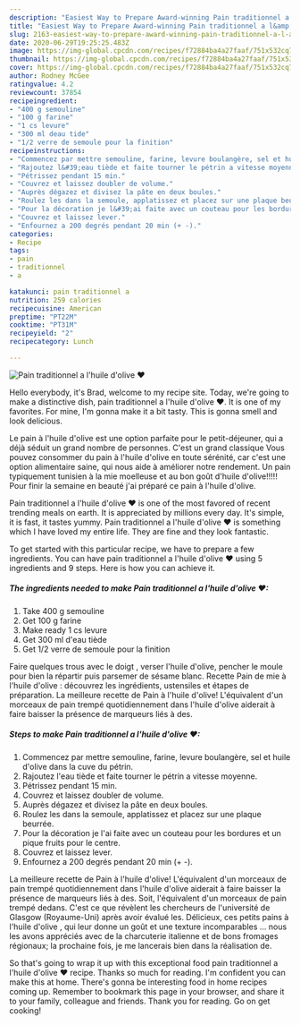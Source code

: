 ```yaml
---
description: "Easiest Way to Prepare Award-winning Pain traditionnel a l&amp;#39;huile d&amp;#39;olive ❤"
title: "Easiest Way to Prepare Award-winning Pain traditionnel a l&amp;#39;huile d&amp;#39;olive ❤"
slug: 2163-easiest-way-to-prepare-award-winning-pain-traditionnel-a-l-and-39-huile-d-and-39-olive
date: 2020-06-29T19:25:25.483Z
image: https://img-global.cpcdn.com/recipes/f72884ba4a27faaf/751x532cq70/pain-traditionnel-a-lhuile-dolive-❤-photo-principale-de-la-recette.jpg
thumbnail: https://img-global.cpcdn.com/recipes/f72884ba4a27faaf/751x532cq70/pain-traditionnel-a-lhuile-dolive-❤-photo-principale-de-la-recette.jpg
cover: https://img-global.cpcdn.com/recipes/f72884ba4a27faaf/751x532cq70/pain-traditionnel-a-lhuile-dolive-❤-photo-principale-de-la-recette.jpg
author: Rodney McGee
ratingvalue: 4.2
reviewcount: 37854
recipeingredient:
- "400 g semouline"
- "100 g farine"
- "1 cs levure"
- "300 ml deau tide"
- "1/2 verre de semoule pour la finition"
recipeinstructions:
- "Commencez par mettre semouline, farine, levure boulangère, sel et huile d&#39;olive dans la cuve du pétrin."
- "Rajoutez l&#39;eau tiède et faite tourner le pétrin a vitesse moyenne."
- "Pétrissez pendant 15 min."
- "Couvrez et laissez doubler de volume."
- "Auprès dégazez et divisez la pâte en deux boules."
- "Roulez les dans la semoule, applatissez et placez sur une plaque beurrée."
- "Pour la décoration je l&#39;ai faite avec un couteau pour les bordures et un pique fruits pour le centre."
- "Couvrez et laissez lever."
- "Enfournez a 200 degrés pendant 20 min (+ -)."
categories:
- Recipe
tags:
- pain
- traditionnel
- a

katakunci: pain traditionnel a 
nutrition: 259 calories
recipecuisine: American
preptime: "PT22M"
cooktime: "PT31M"
recipeyield: "2"
recipecategory: Lunch

---
```



![Pain traditionnel a l&#39;huile d&#39;olive ❤](https://img-global.cpcdn.com/recipes/f72884ba4a27faaf/751x532cq70/pain-traditionnel-a-lhuile-dolive-❤-photo-principale-de-la-recette.jpg)

Hello everybody, it's Brad, welcome to my recipe site. Today, we're going to make a distinctive dish, pain traditionnel a l&#39;huile d&#39;olive ❤. It is one of my favorites. For mine, I'm gonna make it a bit tasty. This is gonna smell and look delicious.

Le pain à l&#39;huile d&#39;olive est une option parfaite pour le petit-déjeuner, qui a déjà séduit un grand nombre de personnes. C&#39;est un grand classique Vous pouvez consommer du pain à l&#39;huile d&#39;olive en toute sérénité, car c&#39;est une option alimentaire saine, qui nous aide à améliorer notre rendement. Un pain typiquement tunisien à la mie moelleuse et au bon goût d&#39;huile d&#39;olive!!!!! Pour finir la semaine en beauté j&#39;ai préparé ce pain à l&#39;huile d&#39;olive.

Pain traditionnel a l&#39;huile d&#39;olive ❤ is one of the most favored of recent trending meals on earth. It is appreciated by millions every day. It's simple, it is fast, it tastes yummy. Pain traditionnel a l&#39;huile d&#39;olive ❤ is something which I have loved my entire life. They are fine and they look fantastic.


To get started with this particular recipe, we have to prepare a few ingredients. You can have pain traditionnel a l&#39;huile d&#39;olive ❤ using 5 ingredients and 9 steps. Here is how you can achieve it.

<!--inarticleads1-->

##### The ingredients needed to make Pain traditionnel a l&#39;huile d&#39;olive ❤:

1. Take 400 g semouline
1. Get 100 g farine
1. Make ready 1 cs levure
1. Get 300 ml d&#39;eau tiède
1. Get 1/2 verre de semoule pour la finition


Faire quelques trous avec le doigt , verser l&#39;huile d&#39;olive, pencher le moule pour bien la répartir puis parsemer de sésame blanc. Recette Pain de mie à l&#39;huile d&#39;olive : découvrez les ingrédients, ustensiles et étapes de préparation. La meilleure recette de Pain à l&#39;huile d&#39;olive! L&#39;équivalent d&#39;un morceaux de pain trempé quotidiennement dans l&#39;huile d&#39;olive aiderait à faire baisser la présence de marqueurs liés à des. 

<!--inarticleads2-->

##### Steps to make Pain traditionnel a l&#39;huile d&#39;olive ❤:

1. Commencez par mettre semouline, farine, levure boulangère, sel et huile d&#39;olive dans la cuve du pétrin.
1. Rajoutez l&#39;eau tiède et faite tourner le pétrin a vitesse moyenne.
1. Pétrissez pendant 15 min.
1. Couvrez et laissez doubler de volume.
1. Auprès dégazez et divisez la pâte en deux boules.
1. Roulez les dans la semoule, applatissez et placez sur une plaque beurrée.
1. Pour la décoration je l&#39;ai faite avec un couteau pour les bordures et un pique fruits pour le centre.
1. Couvrez et laissez lever.
1. Enfournez a 200 degrés pendant 20 min (+ -).


La meilleure recette de Pain à l&#39;huile d&#39;olive! L&#39;équivalent d&#39;un morceaux de pain trempé quotidiennement dans l&#39;huile d&#39;olive aiderait à faire baisser la présence de marqueurs liés à des. Soit, l&#39;équivalent d&#39;un morceaux de pain trempé dedans. C&#39;est ce que révèlent les chercheurs de l&#39;université de Glasgow (Royaume-Uni) après avoir évalué les. Délicieux, ces petits pains à l&#39;huile d&#39;olive , qui leur donne un goût et une texture incomparables … nous les avons appréciés avec de la charcuterie italienne et de bons fromages régionaux; la prochaine fois, je me lancerais bien dans la réalisation de. 

So that's going to wrap it up with this exceptional food pain traditionnel a l&#39;huile d&#39;olive ❤ recipe. Thanks so much for reading. I'm confident you can make this at home. There's gonna be interesting food in home recipes coming up. Remember to bookmark this page in your browser, and share it to your family, colleague and friends. Thank you for reading. Go on get cooking!
